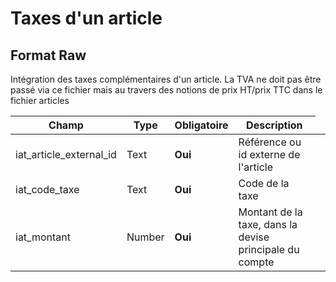# Taxes d'un article


<h2>Format Raw</h2><p>Int&#233;gration des taxes compl&#233;mentaires d&#39;un article. La TVA ne doit pas &#234;tre pass&#233; via ce fichier mais au travers des notions de prix HT/prix TTC dans le fichier articles</p>


<table style='width:100%'><thead><tr><th>Champ</th><th>Type</th><th>Obligatoire</th><th style='width:50%'>Description</th></tr></thead><tbody><tr><td>iat_article_external_id</td><td>Text</td><td><b>Oui</b></td><td>R&#233;f&#233;rence ou id externe de l&#39;article</td><td><tr><td>iat_code_taxe</td><td>Text</td><td><b>Oui</b></td><td>Code de la taxe</td><td><tr><td>iat_montant</td><td>Number</td><td><b>Oui</b></td><td>Montant de la taxe, dans la devise principale du compte</td><td></tbody></table>


